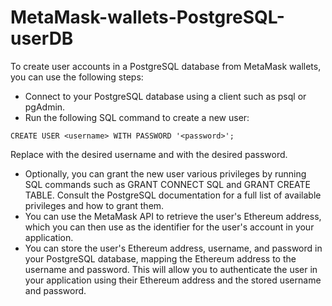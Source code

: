 # MetaMask-wallets-PostgreSQL-userDB

To create user accounts in a PostgreSQL database from MetaMask wallets, you can use the following steps:

- Connect to your PostgreSQL database using a client such as psql or pgAdmin.
- Run the following SQL command to create a new user:

```
CREATE USER <username> WITH PASSWORD '<password>';
```
Replace <username> with the desired username and <password> with the desired password.

- Optionally, you can grant the new user various privileges by running SQL commands such as GRANT CONNECT SQL and GRANT CREATE TABLE. Consult the PostgreSQL documentation for a full list of available privileges and how to grant them.
- You can use the MetaMask API to retrieve the user's Ethereum address, which you can then use as the identifier for the user's account in your application.
- You can store the user's Ethereum address, username, and password in your PostgreSQL database, mapping the Ethereum address to the username and password. This will allow you to authenticate the user in your application using their Ethereum address and the stored username and password.
